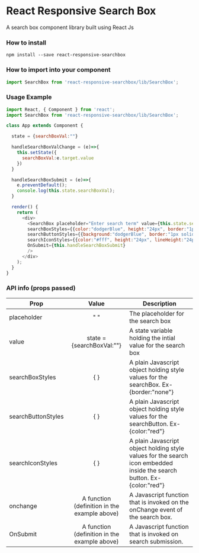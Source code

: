 # React Responsive Search Box

A search box component library built using React Js

### How to install
`npm install --save react-responsive-searchbox`

### How to import into your component
```javascript
import SearchBox from 'react-responsive-searchbox/lib/SearchBox';
```

### Usage Example

```javascript
import React, { Component } from 'react';
import SearchBox from 'react-responsive-searchbox/lib/SearchBox';

class App extends Component {

  state = {searchBoxVal:""}

  handleSearchBoxValChange = (e)=>{
    this.setState({
      searchBoxVal:e.target.value
    })
  }

  handleSearchBoxSubmit = (e)=>{
    e.preventDefault();
    console.log(this.state.searchBoxVal);
  }

  render() {
    return (
      <div>
        <SearchBox placeholder="Enter search term" value={this.state.searchBoxVal} onchange={this.handleSearchBoxValChange}
        searchBoxStyles={{color:"dodgerBlue", height:"24px", border:"1px solid blue"}}
        searchButtonStyles={{background:"dodgerBlue", border:"1px solid blue"}}
        searchIconStyles={{color:"#fff", height:"24px", lineHeight:"24px"}}
        OnSubmit={this.handleSearchBoxSubmit}
        />
      </div>
    );
  }
}
```

### API info (props passed)

| Prop        | Value           | Description  |
| ------------- |:-------------:| -----|
| placeholder      | " " | The placeholder for the search box |
| value      | state = {searchBoxVal:""}      | A state variable holding the intial value for the search box |
| searchBoxStyles | { }      | A plain Javascript object holding style values for the searchBox. Ex- {border:"none"} |
| searchButtonStyles | { }      | A plain Javascript object holding style values for the searchButton. Ex- {color:"red"} |
| searchIconStyles | { } | A plain Javascript object holding style values for the search icon embedded inside the search button. Ex- {color:"red"} |
| onchange | A function (definition in the example above)  | A Javascript function that is invoked on the onChange event of the search box. |
| OnSubmit | A function (definition in the example above)  | A Javascript function that is invoked on search submission. |